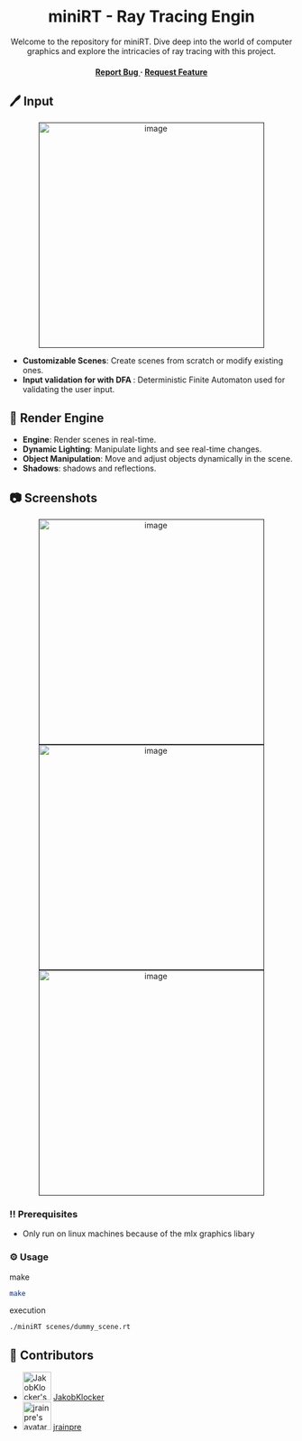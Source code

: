 <div align='center'>

<h1>miniRT - Ray Tracing Engin</h1>
<p>Welcome to the repository for miniRT. Dive deep into the world of computer graphics and explore the intricacies of ray tracing with this project.</p>

<h4> <span> </span> <a href="https://github.com/jrainpre/miniRT/issues"> Report Bug </a> <span> · </span> <a href="https://github.com/jrainpre/miniRT/issues"> Request Feature </a> </h4>


</div>


## 🖊️ Input
<div align="center"> <a href=""><img src="https://github.com/jrainpre/miniRT/blob/main/Screenshots/Input.png" alt='image' width='400'/></a> </div>

<ul>
    <li><strong>Customizable Scenes</strong>: Create scenes from scratch or modify existing ones.</li>
    <li><strong>Input validation for with DFA </strong>: Deterministic Finite Automaton used for validating the user input.</li>
  </ul>

## 🎥 Render Engine

  <ul>
    <li><strong>Engine</strong>: Render scenes in real-time.</li>
    <li><strong>Dynamic Lighting</strong>: Manipulate lights and see real-time changes.</li>
    <li><strong>Object Manipulation</strong>: Move and adjust objects dynamically in the scene.</li>
    <li><strong>Shadows</strong>: shadows and reflections.</li>

  </ul>
  
## 📷 Screenshots

<div align="center"> <a href=""><img src="https://github.com/jrainpre/miniRT/blob/main/Screenshots/mulipleSpheres.png" alt='image' width='400'/></a> </div>
<div align="center"> <a href=""><img src="https://github.com/jrainpre/miniRT/blob/main/Screenshots/Cylinder.png" alt='image' width='400'/></a> </div>
<div align="center"> <a href=""><img src="https://github.com/jrainpre/miniRT/blob/main/Screenshots/reflection.png" alt='image' width='400'/></a> </div>



### :bangbang: Prerequisites
- Only run on linux machines because of the mlx graphics libary


### :gear: Usage

make
```bash
make
```

execution
```bash
./miniRT scenes/dummy_scene.rt
```


## :wave: Contributors

  <ul>
    <li>
      <img src="https://github.com/francisrafal.png?size=50" width="50" height="50" alt="JakobKlocker's avatar">
      <a href="https://github.com/francisrafal">JakobKlocker</a>
    </li>
    <li>
      <img src="https://github.com/jrainpre.png?size=50" width="50" height="50" alt="jrainpre's avatar">
      <a href="https://github.com/jrainpre">jrainpre</a>
    </li>
  </ul>
